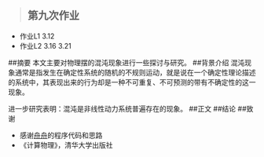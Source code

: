 >## 第九次作业
- 作业L1 3.12
- 作业L2 3.16 3.21

##摘要
本文主要对物理摆的混沌现象进行一些探讨与研究。
##背景介绍
混沌现象通常是指发生在确定性系统的随机的不规则运动，就是说在一个确定性理论描述的系统中，其表现出来的行为却是一种不可重复、不可预测的带有不确定性的这一现象。

进一步研究表明：混沌是非线性动力系统普遍存在的现象。
##正文
##结论
##致谢
- 感谢[舟舟](https://github.com/1098605130/computationalphysics_N2013301020058)的程序代码和思路
- 《计算物理》，清华大学出版社
